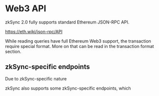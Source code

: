 # Web3 API

zkSync 2.0 fully supports standard Ethereum JSON-RPC API. 

https://eth.wiki/json-rpc/API

While reading queries have full Ethereum Web3 support, the transaction require special format. More on that can be read in the transaction format section.

<!--- TODO: link to the tx format section--->

## zkSync-specific endpoints

Due to zkSync-specific nature


zkSync also supports some zkSync-specific endpoints, which 
